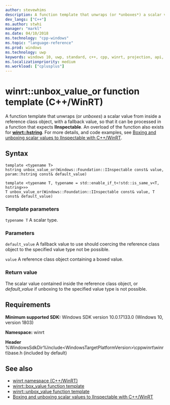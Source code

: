 ```yaml
---
author: stevewhims
description: A function template that unwraps (or *unboxes*) a scalar value from inside a reference class object, with a fallback value, so that it can be processed in a function that expects **IInspectable**.
dev_langs: ["C++"]
ms.author: stwhi
manager: "markl"
ms.date: 04/10/2018
ms.technology: "cpp-windows"
ms.topic: "language-reference"
ms.prod: windows
ms.technology: uwp
keywords: windows 10, uwp, standard, c++, cpp, winrt, projection, api, reference, box, boxing, unbox, unboxing
ms.localizationpriority: medium
ms.workload: ["cplusplus"]
---
```


# winrt::unbox_value_or function template (C++/WinRT)
A function template that unwraps (or *unboxes*) a scalar value from inside a reference class object, with a fallback value, so that it can be processed in a function that expects **IInspectable**. An overload of the function also exists for [**winrt::hstring**](hstring.md). For more details, and code examples, see [Boxing and unboxing scalar values to IInspectable with C++/WinRT](/windows/uwp/cpp-and-winrt-apis/boxing).

## Syntax
```cppwinrt
template <typename T>
hstring unbox_value_or(Windows::Foundation::IInspectable const& value, param::hstring const& default_value)

template <typename T, typename = std::enable_if_t<!std::is_same_v<T, hstring>>>
T unbox_value_or(Windows::Foundation::IInspectable const& value, T const& default_value)
```

### Template parameters
`typename T`
A scalar type.

### Parameters
`default_value`
A fallback value to use should coercing the reference class object to the specified value type not be possible.

`value`
A reference class object containing a boxed value.

### Return value 
The scalar value contained inside the reference class object, or *default_value* if unboxing to the specified value type is not possible.

## Requirements
**Minimum supported SDK:** Windows SDK version 10.0.17133.0 (Windows 10, version 1803)

**Namespace:** winrt

**Header** %WindowsSdkDir%Include\<WindowsTargetPlatformVersion>\cppwinrt\winrt\base.h (included by default)

## See also 
* [winrt namespace (C++/WinRT)](winrt.md)
* [winrt::box_value function template](box-value.md)
* [winrt::unbox_value function template](unbox-value.md)
* [Boxing and unboxing scalar values to IInspectable with C++/WinRT](/windows/uwp/cpp-and-winrt-apis/boxing)